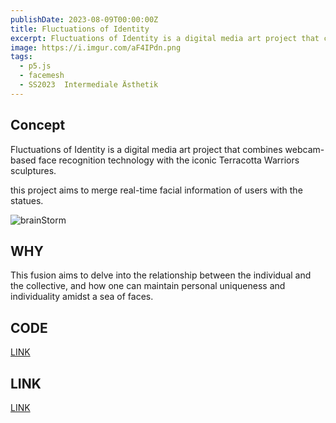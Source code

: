 ```yaml
---
publishDate: 2023-08-09T00:00:00Z
title: Fluctuations of Identity
excerpt: Fluctuations of Identity is a digital media art project that combines webcam-based face recognition technology with the iconic Terracotta Warriors sculptures. 
image: https://i.imgur.com/aF4IPdn.png
tags:
  - p5.js
  - facemesh
  - SS2023  Intermediale Ästhetik
---
```


## Concept
Fluctuations of Identity is a digital media art project that combines webcam-based face recognition technology with the iconic Terracotta Warriors sculptures.

this project aims to merge real-time facial information of users with the statues.


![brainStorm](https://i.imgur.com/85itpGF.png)

## WHY
This fusion aims to delve into the relationship between the individual and the collective, and how one can maintain personal uniqueness and individuality amidst a sea of faces.


## CODE 
[LINK](https://github.com/Druidss/Typoface)

## LINK
[LINK](https://typoface.vercel.app/)

